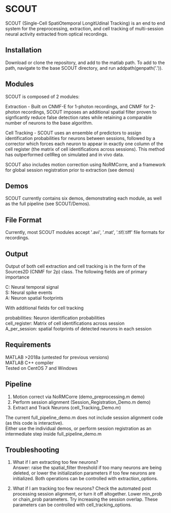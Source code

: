 # SCOUT
SCOUT (Single-Cell SpatiOtemporal LongitUdinal Tracking) is an end to end system for the preprocessing, extraction, and cell tracking of multi-session neural activity extracted from optical recordings. 

## Installation
Download or clone the repository, and add to the matlab path. To add to the path, navigate to the base SCOUT directory, and run 
    addpath(genpath('.')).

## Modules
SCOUT is composed of 2 modules:

Extraction - Built on CNMF-E for 1-photon recordings, and CNMF for 2-photon recordings, SCOUT imposes an additional spatial filter proven to signficantly reduce false detection rates while retaining a comparable number of neurons to the base algorithm.

Cell Tracking - SCOUT uses an ensemble of predictors to assign identification probabilities for neurons between sessions, followed by a corrector which forces each neuron to appear in exactly one column of the cell register (the matrix of cell identifications across sessions). This method has outperformed cellReg on simulated and in vivo data.

SCOUT also includes motion correction using NoRMCorre, and a framework for global session registration prior to extraction (see demos)
## Demos
SCOUT currently contains six demos, demonstrating each module, as well as the full pipeline (see SCOUT/Demos). 

## File Format
Currently, most SCOUT modules accept '.avi', '.mat', '.tif/.tiff' file formats for recordings.

## Output
Output of both cell extraction and cell tracking is in the form of the Sources2D (CNMF for 2p) class. The following fields are of primary importance

C: Neural temporal signal  
S: Neural spike events  
A: Neuron spatial footprints  

With additional fields for cell tracking

probabilities: Neuron identification probabilities  
cell_register: Matrix of cell identifications across session  
A_per_session: spatial footprints of detected neurons in each session

## Requirements 
MATLAB >2018a (untested for previous versions)  
MATLAB C++ compiler  
Tested on CentOS 7 and Windows

## Pipeline
1. Motion correct via NoRMCorre (demo_preprocessing.m demo)
2. Perform session alignment (Session_Registration_Demo.m demo)
3. Extract and Track Neurons (cell_Tracking_Demo.m)

The current full_pipeline_demo.m does not include session alignment code (as this code is interactive).   
Either use the individual demos, or perform session registration as an intermediate step inside full_pipeline_demo.m

## Troubleshooting
1. What if I am extracting too few neurons?  
Answer: raise the spatial_filter threshold if too many neurons are being deleted, 
or lower the initialization parameters if too few neurons are initialized. Both operations can be controlled with extraction_options.

2. What if I am tracking too few neurons? Check the automated post processing session alignment, or turn it off altogether. 
Lower min_prob or chain_prob parameters. Try increasing the session overlap. These parameters can be controlled with cell_tracking_options.






















